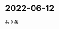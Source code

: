 # 2022-06-12

共 0 条

<!-- BEGIN WEIBO -->
<!-- 最后更新时间 Sun Jun 12 2022 20:25:34 GMT+0800 (China Standard Time) -->

<!-- END WEIBO -->
